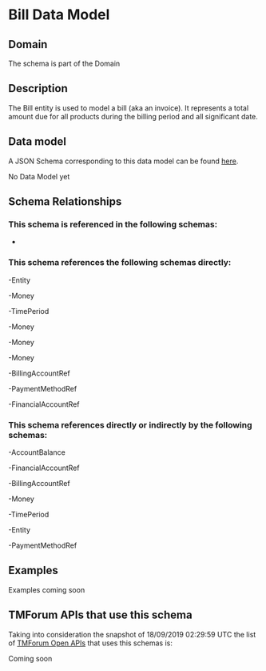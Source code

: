 # Bill Data Model

## Domain

The  schema is part of the  Domain

## Description

The Bill entity is used to model a bill (aka an invoice). It represents a total amount due for all products during the billing period and all significant date.

## Data model

A JSON Schema corresponding to this data model can be found
[here](https://github.com/tmforum-rand/schemas/blob/master/Customer/Bill.schema.json).

No Data Model yet

## Schema Relationships

### This schema is referenced in the following schemas:

-

### This schema references the following schemas directly:

-Entity

-Money

-TimePeriod

-Money

-Money

-Money

-BillingAccountRef

-PaymentMethodRef

-FinancialAccountRef

### This schema references directly or indirectly by the following schemas:

-AccountBalance

-FinancialAccountRef

-BillingAccountRef

-Money

-TimePeriod

-Entity

-PaymentMethodRef



## Examples

Examples coming soon

## TMForum APIs that use this schema

Taking into consideration the snapshot of 18/09/2019 02:29:59 UTC the list of [TMForum Open APIs](https://www.tmforum.org/open-apis/) that uses this schemas is:

Coming soon